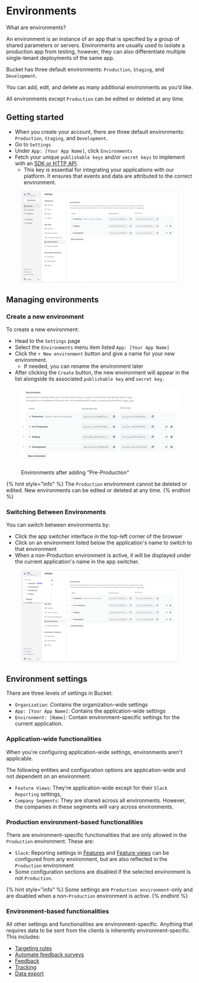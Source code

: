 # Environments

What are environments?

An environment is an instance of an app that is specified by a group of shared parameters or servers. Environments are usually used to isolate a production app from testing, however, they can also differentiate multiple single-tenant deployments of the same app.

Bucket has three default environments: `Production`, `Staging`, and `Development`.&#x20;

You can add, edit, and delete as many additional environments as you’d like.&#x20;

All environments except `Production` can be edited or deleted at any time.

## Getting started

* When you create your account, there are three default environments: `Production`, `Staging`, and `Development`.&#x20;
* Go to `Settings`
* Under `App: [Your App Name]`, click `Environments`
* Fetch your unique `publishable keys`  and/or `secret keys` to implement with an [SDK or HTTP API](../../supported-languages/overview.md).
  * This key is essential for integrating your applications with our platform. It ensures that events and data are attributed to the correct environment.

<figure><img src="../../.gitbook/assets/Getting started-min.png" alt="Bucket Environments"><figcaption></figcaption></figure>

## Managing environments

### Create a new environment

To create a new environment:

* Head to the `Settings` page
* Select the `Environments` menu item listed `App: [Your App Name]`
* Click the `+ New environment` button and give a name for your new environment.
  * If needed, you can rename the environment later
* After clicking the `Create` button, the new environment will appear in the list alongside its associated `publishable key` and `secret key.`

<figure><img src="../../.gitbook/assets/Create a new environment-min.png" alt="Environments after adding a new environment"><figcaption><p>Environments after adding "Pre-Production"</p></figcaption></figure>

{% hint style="info" %}
The `Production` environment cannot be deleted or edited. New environments can be edited or deleted at any time.
{% endhint %}

### Switching Between Environments

You can switch between environments by:

* Click the app switcher interface in the top-left corner of the browser
* Click on an environment listed below the application's name to switch to that environment
* When a non-Production environment is active, it will be displayed under the current application's name in the app switcher.

<figure><img src="../../.gitbook/assets/Switching Between Environments-min.png" alt="Switching between environments"><figcaption></figcaption></figure>

## Environment settings

There are three levels of settings in Bucket:

* `Organization`: _&#x43;_&#x6F;ntains the organization-wide settings
* `App: [Your App Name]`: Contains the application-wide settings
* `Environment: [Name]`: Contain environment-specific settings for the current application.

### Application-wide functionalities

When you're configuring application-wide settings, environments aren't applicable.

The following entities and configuration options are application-wide and not dependent on an environment:

* `Feature Views`: They're application-wide except for their `Slack Reporting` settings,
* `Company Segments`: They are shared across all environments. However, the companies in these segments will vary across environments.

### Production environment-based functionalities

There are environment-specific functionalities that are only allowed in the `Production` environment. These are:

* `Slack`: Reporting settings in [Features](../create-your-first-feature.md) and [Feature views](https://bucket.co/glossary/feature-views) can be configured from any environment, but are also reflected in the `Production` environment
* Some configuration sections are disabled if the selected environment is not `Production`.

{% hint style="info" %}
Some settings are `Production environment`-only and are disabled when a non-`Production` environment is active.
{% endhint %}

### Environment-based functionalities

All other settings and functionalities are environment-specific. Anything that requires data to be sent from the clients is inherently environment-specific. This includes:

* [Targeting rules](../feature-rollouts/feature-targeting-rules.md)
* [Automate feedback surveys](../feature-analysis/automated-feedback-surveys.md)
* [Feedback](../product-overview.md#feedback)
* [Tracking](../product-overview.md#tracking)
* [Data export](../data-export.md)
